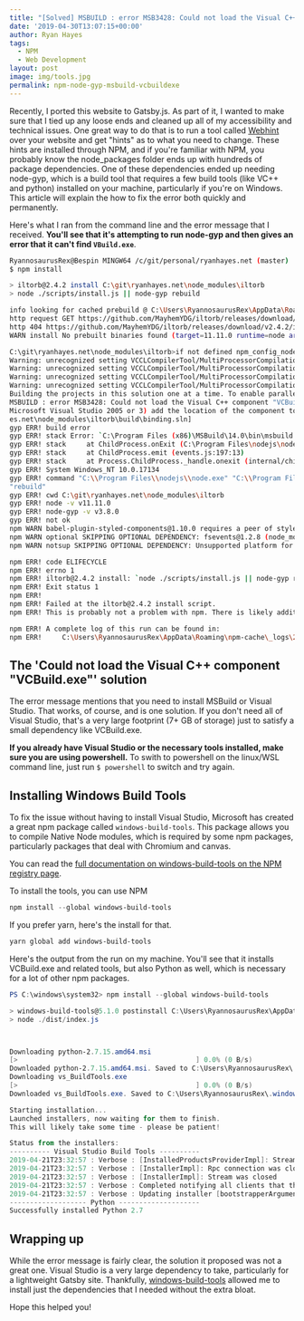 ```yaml
---
title: "[Solved] MSBUILD : error MSB3428: Could not load the Visual C++ component \"VCBuild.exe\"."
date: '2019-04-30T13:07:15+00:00'
author: Ryan Hayes
tags:
  - NPM
  - Web Development
layout: post
image: img/tools.jpg
permalink: npm-node-gyp-msbuild-vcbuildexe
---
```


Recently, I ported this website to Gatsby.js. As part of it, I wanted to make sure that I tied up any loose ends and cleaned up all of my accessibility and technical issues. One great way to do that is to run a tool called [Webhint](https://webhint.io) over your website and get "hints" as to what you need to change. These hints are installed through NPM, and if you're familiar with NPM, you probably know the node_packages folder ends up with hundreds of package dependencies. One of these dependencies ended up needing node-gyp, which is a build tool that requires a few build tools (like VC++ and python) installed on your machine, particularly if you're on Windows. This article will explain the how to fix the error both quickly and permanently.

Here's what I ran from the command line and the error message that I received. **You'll see that it's attempting to run node-gyp and then gives an error that it can't find `VBuild.exe`**. 

```bash
RyannosaurusRex@Bespin MINGW64 /c/git/personal/ryanhayes.net (master)
$ npm install

> iltorb@2.4.2 install C:\git\ryanhayes.net\node_modules\iltorb
> node ./scripts/install.js || node-gyp rebuild

info looking for cached prebuild @ C:\Users\RyannosaurusRex\AppData\Roaming\npm-cache\_prebuilds\ff68b8-iltorb-v2.4.2-node-v67-win32-x64.tar.gz
http request GET https://github.com/MayhemYDG/iltorb/releases/download/v2.4.2/iltorb-v2.4.2-node-v67-win32-x64.tar.gz
http 404 https://github.com/MayhemYDG/iltorb/releases/download/v2.4.2/iltorb-v2.4.2-node-v67-win32-x64.tar.gz
WARN install No prebuilt binaries found (target=11.11.0 runtime=node arch=x64 libc= platform=win32)

C:\git\ryanhayes.net\node_modules\iltorb>if not defined npm_config_node_gyp (node "C:\Program Files\nodejs\node_modules\npm\node_modules\npm-lifecycle\node-gyp-bin\\..\..\node_modules\node-gyp\bin\node-gyp.js" rebuild )  else (node "C:\Program Files\nodejs\node_modules\npm\node_modules\node-gyp\bin\node-gyp.js" rebuild )
Warning: unrecognized setting VCCLCompilerTool/MultiProcessorCompilation
Warning: unrecognized setting VCCLCompilerTool/MultiProcessorCompilation
Warning: unrecognized setting VCCLCompilerTool/MultiProcessorCompilation
Warning: unrecognized setting VCCLCompilerTool/MultiProcessorCompilation
Building the projects in this solution one at a time. To enable parallel build, please add the "/m" switch.
MSBUILD : error MSB3428: Could not load the Visual C++ component "VCBuild.exe". To fix this, 1) install the .NET Framework 2.0 SDK, 2) install 
Microsoft Visual Studio 2005 or 3) add the location of the component to the system path if it is installed elsewhere.  [C:\git\ryanhay
es.net\node_modules\iltorb\build\binding.sln]
gyp ERR! build error
gyp ERR! stack Error: `C:\Program Files (x86)\MSBuild\14.0\bin\msbuild.exe` failed with exit code: 1
gyp ERR! stack     at ChildProcess.onExit (C:\Program Files\nodejs\node_modules\npm\node_modules\node-gyp\lib\build.js:262:23)
gyp ERR! stack     at ChildProcess.emit (events.js:197:13)
gyp ERR! stack     at Process.ChildProcess._handle.onexit (internal/child_process.js:254:12)
gyp ERR! System Windows_NT 10.0.17134
gyp ERR! command "C:\\Program Files\\nodejs\\node.exe" "C:\\Program Files\\nodejs\\node_modules\\npm\\node_modules\\node-gyp\\bin\\node-gyp.js"
"rebuild"
gyp ERR! cwd C:\git\ryanhayes.net\node_modules\iltorb
gyp ERR! node -v v11.11.0
gyp ERR! node-gyp -v v3.8.0
gyp ERR! not ok
npm WARN babel-plugin-styled-components@1.10.0 requires a peer of styled-components@>= 2 but none is installed. You must install peer dependencies yourself.
npm WARN optional SKIPPING OPTIONAL DEPENDENCY: fsevents@1.2.8 (node_modules\fsevents):
npm WARN notsup SKIPPING OPTIONAL DEPENDENCY: Unsupported platform for fsevents@1.2.8: wanted {"os":"darwin","arch":"any"} (current: {"os":"win32","arch":"x64"})

npm ERR! code ELIFECYCLE
npm ERR! errno 1
npm ERR! iltorb@2.4.2 install: `node ./scripts/install.js || node-gyp rebuild`
npm ERR! Exit status 1
npm ERR!
npm ERR! Failed at the iltorb@2.4.2 install script.
npm ERR! This is probably not a problem with npm. There is likely additional logging output above.

npm ERR! A complete log of this run can be found in:
npm ERR!     C:\Users\RyannosaurusRex\AppData\Roaming\npm-cache\_logs\2019-04-22T03_31_15_972Z-debug.log
```

## The 'Could not load the Visual C++ component "VCBuild.exe"' solution

The error message mentions that you need to install MSBuild or Visual Studio. That works, of course, and is one solution. If you don't need all of Visual Studio, that's a very large footprint (7+ GB of storage) just to satisfy a small dependency like VCBuild.exe. 

**If you already have Visual Studio or the necessary tools installed, make sure you are using powershell.** To swith to powershell on the linux/WSL command line, just run `$ powershell` to switch and try again.

## Installing Windows Build Tools 

To fix the issue without having to install Visual Studio, Microsoft has created a great npm package called `windows-build-tools`. This package allows you to compile Native Node modules, which is required by some npm packages, particularly packages that deal with Chromium and canvas.

You can read the [full documentation on windows-build-tools on the NPM registry page](https://www.npmjs.com/package/windows-build-tools).

To install the tools, you can use NPM

```powershell
npm install --global windows-build-tools
```

If you prefer yarn, here's the install for that.
```powershell
yarn global add windows-build-tools
```

Here's the output from the run on my machine. You'll see that it installs VCBuild.exe and related tools, but also Python as well, which is necessary for a lot of other npm packages.

```powershell
PS C:\windows\system32> npm install --global windows-build-tools

> windows-build-tools@5.1.0 postinstall C:\Users\RyannosaurusRex\AppData\Roaming\npm\node_modules\windows-build-tools
> node ./dist/index.js



Downloading python-2.7.15.amd64.msi
[>                                            ] 0.0% (0 B/s)
Downloaded python-2.7.15.amd64.msi. Saved to C:\Users\RyannosaurusRex\.windows-build-tools\python-2.7.15.amd64.msi.
Downloading vs_BuildTools.exe
[>                                            ] 0.0% (0 B/s)
Downloaded vs_BuildTools.exe. Saved to C:\Users\RyannosaurusRex\.windows-build-tools\vs_BuildTools.exe.

Starting installation...
Launched installers, now waiting for them to finish.
This will likely take some time - please be patient!

Status from the installers:
---------- Visual Studio Build Tools ----------
2019-04-21T23:32:57 : Verbose : [InstalledProductsProviderImpl]: Stream was closed
2019-04-21T23:32:57 : Verbose : [InstallerImpl]: Rpc connection was closed.
2019-04-21T23:32:57 : Verbose : [InstallerImpl]: Stream was closed
2019-04-21T23:32:57 : Verbose : Completed notifying all clients that the update is starting
2019-04-21T23:32:57 : Verbose : Updating installer [bootstrapperArguments: /finalizeInstall install --in C:\ProgramData\Microsoft\VisualStudio\Packages\_bootstrapper\vs_setup_bootstrapper_201904212332293329.json --norestart --quiet --includeRecommended --add Microsoft.VisualStudio.Workload.VCTools --locale en-US --activityId 56083b59-412f-473c-bdae-1976d5623e0d]
------------------- Python --------------------
Successfully installed Python 2.7
```
## Wrapping up

While the error message is fairly clear, the solution it proposed was not a great one. Visual Studio is a very large dependency to take, particularly for a lightweight Gatsby site. Thankfully, [windows-build-tools](https://www.npmjs.com/package/windows-build-tools) allowed me to install just the dependencies that I needed without the extra bloat. 

Hope this helped you!
